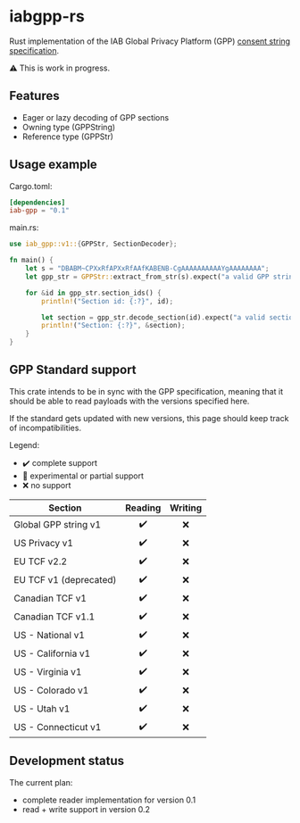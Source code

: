# iabgpp-rs

Rust implementation of the IAB Global Privacy Platform
(GPP) [consent string specification](https://github.com/InteractiveAdvertisingBureau/Global-Privacy-Platform).

⚠️ This is work in progress.

## Features

- Eager or lazy decoding of GPP sections
- Owning type (GPPString)
- Reference type (GPPStr)

## Usage example

Cargo.toml:

```toml
[dependencies]
iab-gpp = "0.1"
```

main.rs:

```rust
use iab_gpp::v1::{GPPStr, SectionDecoder};

fn main() {
    let s = "DBABM~CPXxRfAPXxRfAAfKABENB-CgAAAAAAAAAAYgAAAAAAAA";
    let gpp_str = GPPStr::extract_from_str(s).expect("a valid GPP string");

    for &id in gpp_str.section_ids() {
        println!("Section id: {:?}", id);

        let section = gpp_str.decode_section(id).expect("a valid section");
        println!("Section: {:?}", &section);
    }
}
```

## GPP Standard support

This crate intends to be in sync with the GPP specification, meaning that it should
be able to read payloads with the versions specified here.

If the standard gets updated with new versions, this page should keep track of
incompatibilities.

Legend:

- ✔️ complete support
- 🧪 experimental or partial support
- ❌ no support

| Section                | Reading | Writing |
|------------------------|:-------:|:-------:|
| Global GPP string v1   |   ✔️    |    ❌    |
| US Privacy v1          |   ✔️    |    ❌    |
| EU TCF v2.2            |   ✔️    |    ❌    |
| EU TCF v1 (deprecated) |   ✔️    |    ❌    |
| Canadian TCF v1        |   ✔️    |    ❌    |
| Canadian TCF v1.1      |   ✔️    |    ❌    |
| US - National v1       |   ✔️    |    ❌    |
| US - California v1     |   ✔️    |    ❌    |
| US - Virginia v1       |   ✔️    |    ❌    |
| US - Colorado v1       |   ✔️    |    ❌    |
| US - Utah v1           |   ✔️    |    ❌    |
| US - Connecticut v1    |   ✔️    |    ❌    |

## Development status

The current plan:

- complete reader implementation for version 0.1
- read + write support in version 0.2
